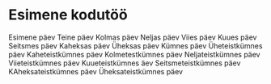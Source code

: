 # Esimene kodutöö
Esimene päev
Teine päev
Kolmas päev
Neljas päev
Viies päev
Kuues päev
Seitsmes päev
Kaheksas päev
Üheksas päev
Kümnes päev
Üheteistkümnes päev
Kaheteistkümnes päev
Kolmetestkümnes päev
Neljateistkümnes päev
Viieteistkümnes päev
Kuueteistkümnes äev
Seitsmeteistkümnes päev
KAheksateistkümnes päev
Üheksateistkümnes päev

